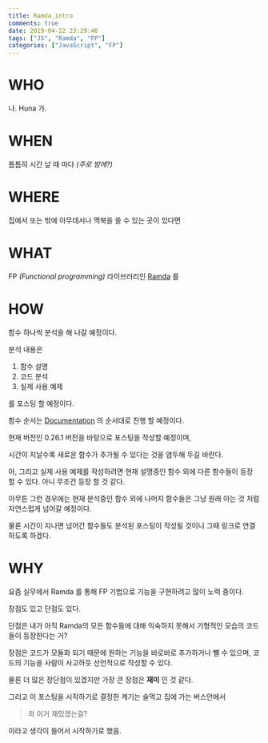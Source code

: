 ```yaml
---
title: Ramda_intro
comments: true
date: 2019-04-22 23:29:46
tags: ["JS", "Ramda", "FP"]
categories: ["JavaScript", "FP"]
---
```


# WHO

나. Huna 가.

# WHEN

틈틈히 시간 날 때 마다 _(주로 밤에?)_

# WHERE

집에서 또는 밖에 아무데서나 맥북을 쓸 수 있는 곳이 있다면

# WHAT

FP _(Functional programming)_ 라이브러리인 [Ramda](https://ramdajs.com/) 를

# HOW

함수 하나씩 분석을 해 나갈 예정이다.

분석 내용은

1. 함수 설명
1. 코드 분석
1. 실제 사용 예제

를 포스팅 할 예정이다.

함수 순서는 [Documentation](https://ramdajs.com/docs/) 의 순서대로 진행 할 예정이다.

현재 버전인 0.26.1 버전을 바탕으로 포스팅을 작성할 예정이며,

시간이 지날수록 새로운 함수가 추가될 수 있다는 것을 염두해 두길 바란다.

아, 그리고 실제 사용 예제를 작성하려면 현재 설명중인 함수 외에 다른 함수들이 등장 할 수 있다. 아니 무조건 등장 할 것 같다.

아무튼 그런 경우에는 현재 분석중인 함수 외에 나머지 함수들은 그냥 원래 아는 것 처럼 자연스럽게 넘어갈 예정이다.

물론 시간이 지나면 넘어간 함수들도 분석된 포스팅이 작성될 것이니 그때 링크로 연결하도록 하겠다.

# WHY

요즘 실무에서 Ramda 를 통해 FP 기법으로 기능을 구현하려고 많이 노력 중이다.

장점도 있고 단점도 있다.

단점은 내가 아직 Ramda의 모든 함수들에 대해 익숙하지 못해서 기형적인 모습의 코드들이 등장한다는 거?

장점은 코드가 모듈화 되기 때문에 원하는 기능을 바로바로 추가하거나 뺄 수 있으며, 코드의 기능을 사람이 사고하듯 선언적으로 작성할 수 있다.

물론 더 많은 장단점이 있겠지만 가장 큰 장점은 **재미** 인 것 같다.

그리고 이 포스팅을 시작하기로 결정한 계기는 술먹고 집에 가는 버스안에서 

> 와 이거 재밌겠는걸?

이라고 생각이 들어서 시작하기로 했음.